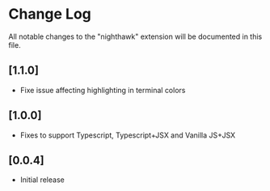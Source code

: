 # Change Log

All notable changes to the "nighthawk" extension will be documented in this file.

## [1.1.0]

- Fixe issue affecting highlighting in terminal colors

## [1.0.0]

- Fixes to support Typescript, Typescript+JSX and Vanilla JS+JSX

## [0.0.4]

- Initial release
